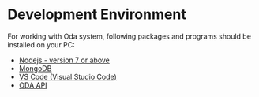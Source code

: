 # **Development Environment**

For working with Oda system, following packages and programs should be installed on your PC:

* [Nodejs - version 7 or above](/chapter1/32.md)
* [MongoDB](/chapter1/install-mongodb.md)
* [VS Code \(Visual Studio Code\)](/chapter1/install-visual-studio-code-vscode.md)
* [ODA API](/chapter1/install-oda-api.md)




